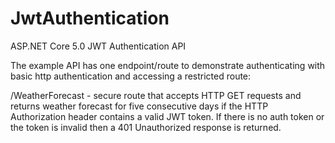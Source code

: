 # JwtAuthentication
ASP.NET Core 5.0 JWT Authentication API

The example API has one endpoint/route to demonstrate authenticating with basic http authentication and accessing a restricted route:

/WeatherForecast - secure route that accepts HTTP GET requests and returns weather forecast for five consecutive days if the HTTP Authorization header contains a valid JWT token. If there is no auth token or the token is invalid then a 401 Unauthorized response is returned.
